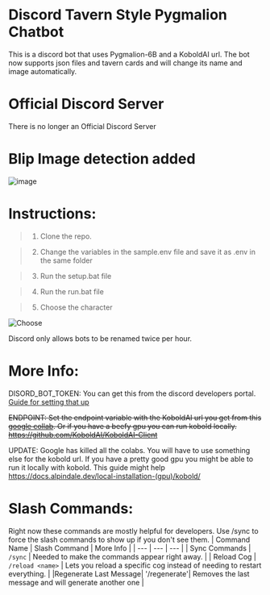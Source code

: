 # Discord Tavern Style Pygmalion Chatbot
This is a discord bot that uses Pygmalion-6B and a KoboldAI url. The bot now supports json files and tavern cards and will change its name and image automatically.

# Official Discord Server
There is no longer an Official Discord Server

# Blip Image detection added
![image](https://i.imgur.com/VPzquLol.png)


# Instructions: 
>1. Clone the repo.

>2. Change the variables in the sample.env file and save it as .env in the same folder

>3. Run the setup.bat file

>4. Run the run.bat file

>5. Choose the character

![Choose](https://i.imgur.com/qY6ZpB8.png)

Discord only allows bots to be renamed twice per hour.


# More Info: 

DISORD_BOT_TOKEN: You can get this from the discord developers portal. [Guide for setting that up](https://rentry.org/discordbotguide)

~~ENDPOINT: Set the endpoint variable with the KoboldAI url you get from this [google collab](https://colab.research.google.com/drive/1ZvYq4GmjfsyIkcTQcrBhSFXs8vQLLMAS). Or if you have a beefy gpu you can run kobold locally. https://github.com/KoboldAI/KoboldAI-Client~~

UPDATE: Google has killed all the colabs. You will have to use something else for the kobold url. If you have a pretty good gpu you might be able to run it locally with kobold. This guide might help https://docs.alpindale.dev/local-installation-(gpu)/kobold/


# Slash Commands: 
Right now these commands are mostly helpful for developers. Use /sync to force the slash commands to show up if you don't see them.
| Command Name   | Slash Command    | More Info                                                                               |
| ---            | ---              | ---                                                                                     |
| Sync Commands  | `/sync`          | Needed to make the commands appear right away.                                         |
| Reload Cog     | `/reload <name>` | Lets you reload a specific cog instead of needing to restart everything.               |
|Regenerate Last Message| '/regenerate'| Removes the last message and will generate another one |
